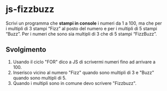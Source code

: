js-fizzbuzz
===
Scrivi un programma che **stampi in console** i numeri da 1 a 100,
ma che per i multipli di 3 stampi “Fizz” al posto del numero e per i multipli di 5 stampi “Buzz”.
Per i numeri che sono sia multipli di 3 che di 5 stampi “FizzBuzz”.
## Svolgimento
1. Usando il ciclo "FOR" dico a JS di scrivermi numeri fino ad arrivare a 100.
2. Inserisco vicino al numero "Fizz" quando sono multipli di 3 e "Buzz" quando sono multipli di 5.
3. Quando i multipli sono in comune devo scrivere "Fizzbuzz".